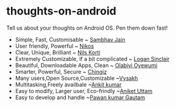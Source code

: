 # thoughts-on-android
Tell us about your thoughts on Android OS. Pen them down fast!

- Simple, Fast, Customisable ~ [Sambhav Jain](https://github.com/sambhav2612)
- User friendly, Powerful ~ [Nikos](https://github.com/nckmt)
- Clear, Unique, Brilliant ~ [Nils Korti](https://github.com/Doodlemon)
- Extremely Customizable, if a bit complicated ~ [Logan Sinclair](https://github.com/LoganS1)
- Beautiful, Downloadable Apps, Clean ~ [Olabiyi Oyewumi](https://github.com/brazil0149)
- Smarter, Powerful, Secure ~ [Chingiz](https://github.com/Chingiz)
- Many users,Open Source,Customizable ~[Vysakh](https://github.com/vysakh1997)
- Multitasking,Freely availbale ~[Ankit kumar](https://github.com/PrajapatiAnkit)
- Easy to modify, Larger user, Eco-frindly ~[Aniket Uttam](https://github.com/uttamaniket)
- Easy to develop and handle ~[Pawan kumar Gautam](https://github.com/PAWAN-KUMAR-GAUTAM000)

